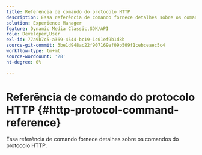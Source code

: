 ```yaml
---
title: Referência de comando do protocolo HTTP
description: Essa referência de comando fornece detalhes sobre os comandos do protocolo HTTP.
solution: Experience Manager
feature: Dynamic Media Classic,SDK/API
role: Developer,User
exl-id: 77a9b7c5-a369-4544-bc19-1c01ef9b1d8b
source-git-commit: 3be1d948ac22f907169ef09b509f1cebceaec5c4
workflow-type: tm+mt
source-wordcount: '28'
ht-degree: 0%

---
```


# Referência de comando do protocolo HTTP {#http-protocol-command-reference}

Essa referência de comando fornece detalhes sobre os comandos do protocolo HTTP.
